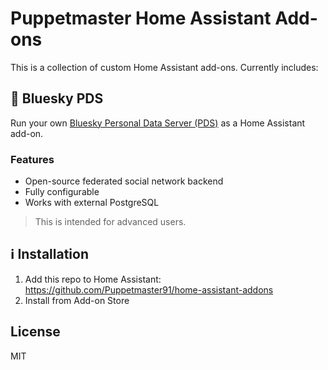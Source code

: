 # Puppetmaster Home Assistant Add-ons

This is a collection of custom Home Assistant add-ons. Currently includes:

## 🔹 Bluesky PDS

Run your own [Bluesky Personal Data Server (PDS)](https://github.com/bluesky-social/pds) as a Home Assistant add-on.

### Features
- Open-source federated social network backend
- Fully configurable
- Works with external PostgreSQL

> This is intended for advanced users.

## ℹ️ Installation

1. Add this repo to Home Assistant: https://github.com/Puppetmaster91/home-assistant-addons
2. Install from Add-on Store


## License

MIT
